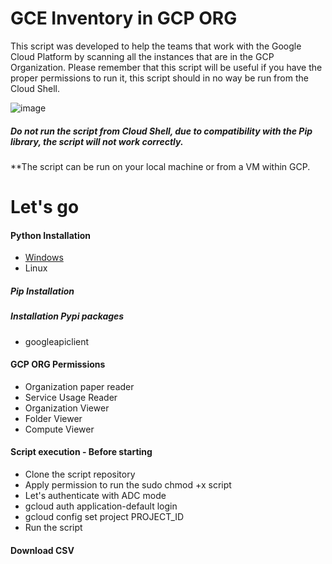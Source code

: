 # GCE Inventory in GCP ORG

This script was developed to help the teams that work with the Google Cloud Platform by scanning all the instances that are in the GCP Organization. Please remember that this script will be useful if you have the proper permissions to run it, this script should in no way be run from the Cloud Shell.

![image](https://github.com/alex-mello/gcp-scan-gce-org/assets/39780604/f385754b-5d9e-4472-a286-a5326592aa99)

##### Do not run the script from Cloud Shell, due to compatibility with the Pip library, the script will not work correctly.

**The script can be run on your local machine or from a VM within GCP.

# Let's go

#### Python Installation
* [Windows](https://python.org.br/instalacao-windows/)
* Linux
##### Pip Installation
##### Installation Pypi packages
* googleapiclient
#### GCP ORG Permissions
* Organization paper reader
* Service Usage Reader
* Organization Viewer
* Folder Viewer
* Compute Viewer
#### Script execution - Before starting
* Clone the script repository
* Apply permission to run the sudo chmod +x script
* Let's authenticate with ADC mode
* gcloud auth application-default login
* gcloud config set project PROJECT_ID
* Run the script
#### Download CSV
